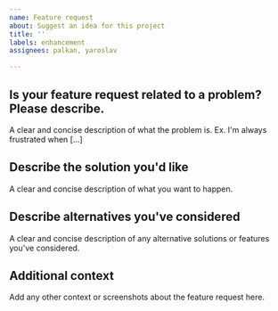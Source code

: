 ```yaml
---
name: Feature request
about: Suggest an idea for this project
title: ''
labels: enhancement
assignees: palkan, yaroslav

---
```


## Is your feature request related to a problem? Please describe.

A clear and concise description of what the problem is. Ex. I'm always frustrated when [...]

## Describe the solution you'd like

A clear and concise description of what you want to happen.

## Describe alternatives you've considered

A clear and concise description of any alternative solutions or features you've considered.

## Additional context

Add any other context or screenshots about the feature request here.
